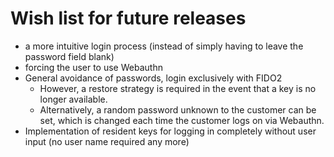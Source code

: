 # Wish list for future releases

- a more intuitive login process (instead of simply having to leave the password field blank)
- forcing the user to use Webauthn
- General avoidance of passwords, login exclusively with FIDO2
  - However, a restore strategy is required in the event that a key is no longer available.
  - Alternatively, a random password unknown to the customer can be set, which is changed each time the customer logs on via Webauthn.
- Implementation of resident keys for logging in completely without user input (no user name required any more)